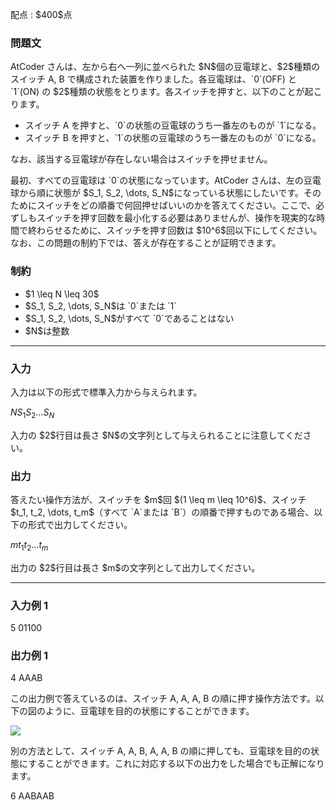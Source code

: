
<div>

<span>

<span>

<p>
配点 : $400$点
</p>

<div>

<section>

### **問題文**

<p>
AtCoder さんは、左から右へ一列に並べられた $N$個の豆電球と、$2$種類のスイッチ A, B で構成された装置を作りました。各豆電球は、`0`(OFF) と `1`(ON) の $2$種類の状態をとります。各スイッチを押すと、以下のことが起こります。
</p>

<ul>

<li>
スイッチ A を押すと、`0`の状態の豆電球のうち一番左のものが `1`になる。
</li>

<li>
スイッチ B を押すと、`1`の状態の豆電球のうち一番左のものが `0`になる。
</li>

</ul>

<p>
なお、該当する豆電球が存在しない場合はスイッチを押せません。
</p>

<p>
最初、すべての豆電球は `0`の状態になっています。AtCoder さんは、左の豆電球から順に状態が $S_1, S_2, \dots, S_N$になっている状態にしたいです。そのためにスイッチをどの順番で何回押せばいいのかを答えてください。ここで、必ずしもスイッチを押す回数を最小化する必要はありませんが、操作を現実的な時間で終わらせるために、スイッチを押す回数は $10^6$回以下にしてください。なお、この問題の制約下では、答えが存在することが証明できます。
</p>

</section>

</div>

<div>

<section>

### **制約**

<ul>

<li>
$1 \leq N \leq 30$
</li>

<li>
$S_1, S_2, \dots, S_N$は `0`または `1`
</li>

<li>
$S_1, S_2, \dots, S_N$がすべて `0`であることはない
</li>

<li>
$N$は整数
</li>

</ul>

</section>

</div>

---

<div>

<div>

<section>

### **入力**

<p>
入力は以下の形式で標準入力から与えられます。  
</p>

<div>

$N$$S_1 S_2 \dots S_N$
</div>

<p>
入力の $2$行目は長さ $N$の文字列として与えられることに注意してください。
</p>

</section>

</div>

<div>

<section>

### **出力**

<p>
答えたい操作方法が、スイッチを $m$回 $(1 \leq m \leq 10^6)$、スイッチ $t_1, t_2, \dots, t_m$（すべて `A`または `B`）の順番で押すものである場合、以下の形式で出力してください。
</p>

<div>

$m$$t_1 t_2 \dots t_m$
</div>

<p>
出力の $2$行目は長さ $m$の文字列として出力してください。
</p>

</section>

</div>

</div>

---

<div>

<section>

### **入力例 1**

<div>

5
01100

</div>

</section>

</div>

<div>

<section>

### **出力例 1**

<div>

4
AAAB

</div>

<p>
この出力例で答えているのは、スイッチ A, A, A, B の順に押す操作方法です。以下の図のように、豆電球を目的の状態にすることができます。
</p>

<p>

<img src="https://img.atcoder.jp/arc177/76af43b23a9e1158288d5f3162174c42.png">

</img>

</p>

<p>
別の方法として、スイッチ A, A, B, A, A, B の順に押しても、豆電球を目的の状態にすることができます。これに対応する以下の出力をした場合でも正解になります。
</p>

<div>

6
AABAAB

</div>

</section>

</div>

</span>

</span>

</div>
